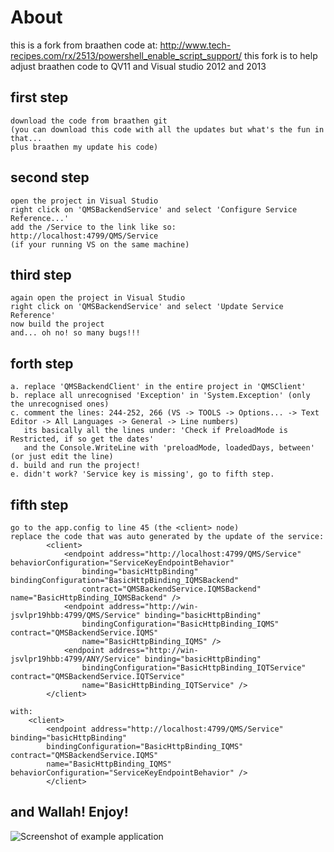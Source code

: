 About
=====

this is a fork from braathen code at: <http://www.tech-recipes.com/rx/2513/powershell_enable_script_support/>
this fork is to help adjust braathen code to QV11 and Visual studio 2012 and 2013

first step
-----------

	download the code from braathen git
	(you can download this code with all the updates but what's the fun in that...
	plus braathen my update his code)

second step
-----------

	open the project in Visual Studio
	right click on 'QMSBackendService' and select 'Configure Service Reference...'
	add the /Service to the link like so:
	http://localhost:4799/QMS/Service 
	(if your running VS on the same machine)

third step
-----------

	again open the project in Visual Studio
	right click on 'QMSBackendService' and select 'Update Service Reference'
	now build the project
	and... oh no! so many bugs!!!

forth step
-----------
	
	a. replace 'QMSBackendClient' in the entire project in 'QMSClient'
	b. replace all unrecognised 'Exception' in 'System.Exception' (only the unrecognised ones)
	c. comment the lines: 244-252, 266 (VS -> TOOLS -> Options... -> Text Editor -> All Languages -> General -> Line numbers)
	   its basically all the lines under: 'Check if PreloadMode is Restricted, if so get the dates'
	   and the Console.WriteLine with 'preloadMode, loadedDays, between' (or just edit the line)
	d. build and run the project!
	e. didn't work? 'Service key is missing', go to fifth step.
	
fifth step
-----------

	go to the app.config to line 45 (the <client> node)
	replace the code that was auto generated by the update of the service:
	        <client>
	            <endpoint address="http://localhost:4799/QMS/Service" behaviorConfiguration="ServiceKeyEndpointBehavior"
	                binding="basicHttpBinding" bindingConfiguration="BasicHttpBinding_IQMSBackend"
	                contract="QMSBackendService.IQMSBackend" name="BasicHttpBinding_IQMSBackend" />
	            <endpoint address="http://win-jsvlpr19hbb:4799/QMS/Service" binding="basicHttpBinding"
	                bindingConfiguration="BasicHttpBinding_IQMS" contract="QMSBackendService.IQMS"
	                name="BasicHttpBinding_IQMS" />
	            <endpoint address="http://win-jsvlpr19hbb:4799/ANY/Service" binding="basicHttpBinding"
	                bindingConfiguration="BasicHttpBinding_IQTService" contract="QMSBackendService.IQTService"
	                name="BasicHttpBinding_IQTService" />
	        </client>
	
	with:
	    <client>
      		<endpoint address="http://localhost:4799/QMS/Service" binding="basicHttpBinding"
          	bindingConfiguration="BasicHttpBinding_IQMS" contract="QMSBackendService.IQMS"
          	name="BasicHttpBinding_IQMS" behaviorConfiguration="ServiceKeyEndpointBehavior" />
    	    </client>

and Wallah! Enjoy!
------------------
![Screenshot of example application](https://raw.github.com/yakirmanor/qv-user-manager/master/images/screenshot2.png)
